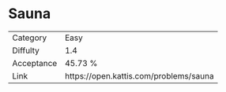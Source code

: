 # Sauna

<table>
    <tr>
        <td>Category</td>
        <td>Easy</td>
    </tr>
    <tr>
        <td>Diffulty</td>
        <td>1.4</td>
    </tr>
    <tr>
        <td>Acceptance</td>
        <td>45.73 %</td>
    </tr>
    <tr>
        <td>Link</td>
        <td>https://open.kattis.com/problems/sauna</td>
    </tr>
</table>